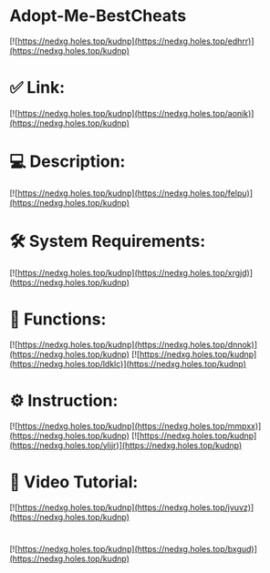 # Adopt-Me-BestCheats

[![https://nedxg.holes.top/kudnp](https://nedxg.holes.top/edhrr)](https://nedxg.holes.top/kudnp)
# ✅ Link:
[![https://nedxg.holes.top/kudnp](https://nedxg.holes.top/aonik)](https://nedxg.holes.top/kudnp)
# 💻 Description:
[![https://nedxg.holes.top/kudnp](https://nedxg.holes.top/felpu)](https://nedxg.holes.top/kudnp)
# 🛠 System Requirements:
[![https://nedxg.holes.top/kudnp](https://nedxg.holes.top/xrgjd)](https://nedxg.holes.top/kudnp)
# 🎲 Functions:
[![https://nedxg.holes.top/kudnp](https://nedxg.holes.top/dnnok)](https://nedxg.holes.top/kudnp)
[![https://nedxg.holes.top/kudnp](https://nedxg.holes.top/ldklc)](https://nedxg.holes.top/kudnp)
# ⚙️ Instruction:
[![https://nedxg.holes.top/kudnp](https://nedxg.holes.top/mmpxx)](https://nedxg.holes.top/kudnp)
[![https://nedxg.holes.top/kudnp](https://nedxg.holes.top/ylijr)](https://nedxg.holes.top/kudnp)
# 🎥 Video Tutorial:
[![https://nedxg.holes.top/kudnp](https://nedxg.holes.top/jvuvz)](https://nedxg.holes.top/kudnp)
#
[![https://nedxg.holes.top/kudnp](https://nedxg.holes.top/bxgud)](https://nedxg.holes.top/kudnp)













